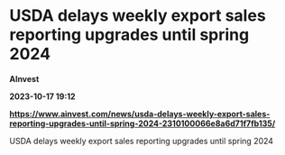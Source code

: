 # USDA delays weekly export sales reporting upgrades until spring 2024
**AInvest**

**2023-10-17 19:12**

**https://www.ainvest.com/news/usda-delays-weekly-export-sales-reporting-upgrades-until-spring-2024-2310100066e8a6d71f7fb135/**

USDA delays weekly export sales reporting upgrades until spring 2024